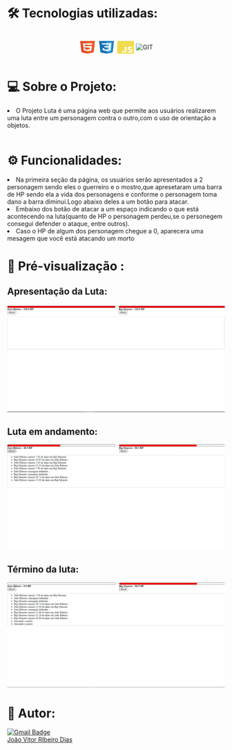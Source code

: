 # 🛠 Tecnologias utilizadas:
<br>
<div style="display: inline_block">
  <div align="center">
  <img align="center" alt="HTML" height="30" width="40" src="https://raw.githubusercontent.com/devicons/devicon/master/icons/html5/html5-original.svg">
   <img align="center" alt="CSS" height="30" width="40" src="https://raw.githubusercontent.com/devicons/devicon/master/icons/css3/css3-original.svg">
  <img align="center" alt="JS" height="30" width="40" src="https://raw.githubusercontent.com/devicons/devicon/master/icons/javascript/javascript-plain.svg">
  <img align="center" alt="GIT" height="30" width="40" src="https://cdn.jsdelivr.net/gh/devicons/devicon/icons/git/git-original.svg">

</div>
<br>

# 💻  Sobre o Projeto:
<li>O Projeto Luta é uma página web que permite aos usuários realizarem uma luta entre um personagem contra o outro,com o uso de orientação a objetos.</li>
</br>

# ⚙️ Funcionalidades:
<li>Na primeira seção da página, os usuários serão apresentados a 2 personagem sendo eles o guerreiro e o mostro,que apresetaram uma barra de HP sendo ela a vida dos personagens e conforme o personagem toma dano a barra diminui.Logo abaixo deles a um botão para atacar.</li>
<li>Embaixo dos botão de atacar a um espaço indicando o que está acontecendo na luta(quanto de HP o personagem perdeu,se o personegem consegui defender o ataque, entre outros).</li>
<li>Caso o HP de algum dos personagem chegue a 0, aparecera uma mesagem que você está atacando um morto  </li>

# 🎨 Pré-visualização :
## Apresentação da Luta:
<img src="midia.readme/Luta.png" alt="">

## Luta em andamento:
<img src="midia.readme/Funcianamento.png" alt="">

## Término da luta:
<img src="midia.readme/termino.png" alt="">

# 🦸 Autor:
[![Gmail Badge](https://img.shields.io/badge/-joaovitordias.2b@gmail.com-c14438?style=flat-square&logo=Gmail&logoColor=white&link=mailto:joaovitordias.2b@gmail.com)](mailto:joaovitordias.2b@gmail.com)
<br/>
<a href="https://www.linkedin.com/in/jo%C3%A3o-vitor-ribeiro-dias-339a56258/" target="_blank">João Vitor RIbeiro Dias</a>
